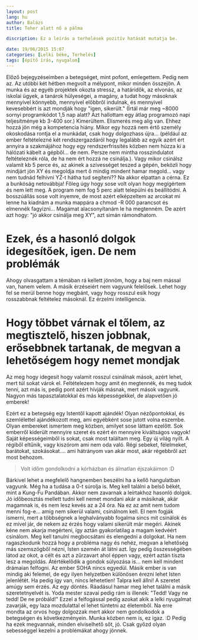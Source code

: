 ```yaml
---
layout: post
lang: hu
author: Balázs
title: Teher alatt nő a pálma

discription: Ez a leírás a terhelések pozitív hatását mutatja be.

date: 19/06/2015 15:07
categories: [Lelki béke, Terhelés]
tags: [építő írás, nyugalom]
---
```


Előző bejegyzéseimben a betegséget, mint pofont, emlegettem. Pedig nem az. Az utóbbi két hétben megvolt a mélypont, mikor minden összejön. A munka és az egyéb projektek okozta stressz, a határidők, az elvonás, az iskolai ügyek, a tanárok hülyeségei, a magány, a tudat hogy másoknak mennyivel könnyebb, mennyivel előbbről indulnak, és mennyivel kevesebbért is azt mondják hogy "igen, sikerült." (Írtál már meg ~8000 sornyi programkódot 1,5 nap alatt? Azt hallottam egy átlag programozó napi teljesítménye kb 3-400 sor.) Kimerültem. Elismerés meg alig van. Ehhez hozzá jön még a kompetencia hiány. Mikor egy hozzá nem értő személy okoskodása rontja el a munkádat, csak hogy dolgozhass újra... (például az ember feltételezné két rendszergazdáról hogy legalább az egyik azért ért annyira a szakmájához hogy egy rendszerfrissítés közben nem húzza ki a hálózati kábelt a gépből... de nem. Persze nem mintha rosszindulatot feltételeznék róla, de ha nem ért hozzá ne csinálja.). Vagy mikor csinálsz valamit kb 5 perce és, az akinek a szívességet teszed a gépén, beközli hogy mindjárt jön XY és megoldja mert ő mindig mindent hamar megold... vagy nem tudnád felhívni YZ-t hátha tud segíteni?? Na akkor elpattan a cérna. Ez a bunkóság netovábbja! Főleg úgy hogy sose volt olyan hogy megígértem és nem lett meg. A program nem fog 5 perc alatt települni és beállítódni. A bosszúállás sose volt ínyemre, de most azért elképzeltem az arcokat mi lenne ha kiadnám a munka mappára a chmod -R 000 parancsot és elmennék fagyizni... Magamat alacsonyítanám le ha megtenném. De azért azt hogy: "jó akkor csinálja meg XY", azt simán rámondhatom.

# Ezek, és a hasonló dolgok idegesítőek, igen. De nem problémák

Ahogy olvasgattam a témában rá kellett jönnöm, hogy a baj nem mással van, hanem velem. A másik érzéseiért nem vagyunk felelősek. Lehet hogy fel se merül benne hogy megbánt, vagy hogy rosszul esik hogy rosszabbnak feltételez másoknál. Ez érzelmi intelligencia.

# Hogy többet várnak el tőlem, az megtisztelő, hiszen jobbnak, erősebbnek tartanak, de megvan a lehetőségem hogy nemet mondjak

Az meg hogy idegesít hogy valamit rosszul csinálnak mások, azért lehet, mert túl sokat várok el. Feltételezem hogy amit én megtennék, és meg tudok tenni, azt más is, pedig pont azért hívják másnak, mert mások vagyunk. Nagyon más tapasztalatokkal és más képességekkel, de alapvetően jó emberek!

Ezért ez a betegség egy Istentől kapott ajándék!
Olyan nézőpontokkal, és szemlélettel ajándékozott meg, ami egyébként sose jutott volna eszembe. Olyan embereket ismertem meg közben, amilyet sose láttam ezelőtt. Sok emberről kiderült mennyire szeret és ezért én mennyire kiváltságos vagyok! Saját képességeimből is sokat, csak most találtam meg. Egy új világ nyílt. A régiből eltűnik, vagy kiszórom ami nem oda való. Régi sebeket, félelmeket, barátokat, szokásokat.... ami hátrányom van akár most, akár régebbről azt most behozom.

> Volt időm gondolkodni a kórházban és álmatlan éjszakáimon :D

Bárkivel lehet a megfelelő hangnemben beszélni ha a kellő hangulatban vagyunk. Még ha a tudása a 0-t súrolja is.
Meg kell találni a belső békét, mint a Kung-Fu Pandában. Akkor nem zavarnak a leírtakhoz hasonló dolgok.
Jó időbeosztás mellett tudni kell nemet mondani akár a másiknak, akár magamnak is, és nem lesz kevés az a 24 óra. Na ez az amit nem tudom menni fog-e... amíg nem sikerül valami, csinálnom kell. El nem fogják ismerni, mert a többségnek a leghalványabb fogalma sincs mit csinálok és ez mivel jár, de nekem az érzés hogy valami sikerült már megéri. Akinek kéne nem akarja megérteni, így aztán gyakorlatilag a magam kedvéért csinálom.
Meg kell tanulni megbocsátani és elengedni a dolgokat. Ha nem ragaszkodunk hozzá hogy a probléma nagy és nehéz, megvan a lehetőség más szemszögből nézni, Isten szemén át látni azt. Így pedig összességében látod az okot, a célt és azt a zűrzavart ahol éppen vagy, ezért aztán tiszta lesz a megoldás.
Átértékelődik a gondok súlyozása is... nem kell mindent drámaian felfogni.
Az ember SOHA nincs egyedül. Másik ember is van mindig aki felemel, de egy ilyen helyzetben különösen érezni lehet Isten jelenlétét. Ha pedig így van, nincs lehetetlen! Talpra kell állni!
A szeretet amúgy sem érzés. Az egy döntés. Ráadásul hamar meg lehet találni a másik szeretetnyelvét is.
Yoda mester szavai pedig rám is illenek: "Tedd! Vagy ne tedd! De ne próbáld!"
Ezzel a felfogással pedig azokat akik a lelki nyugalmat zavarják, egy laza mozdulattal el lehet tüntetni az életemből.
Na erre mondta az orvos hogy dolgozzak mert akkor nem gondolkodok a betegségen és következményein. Munka közben nem is, ez igaz. :D Pedig ha ezek megvannak, minden elviselhető sőt, jó. Csak győzd olyan sebességgel kezelni a problémákat ahogy jönnek.